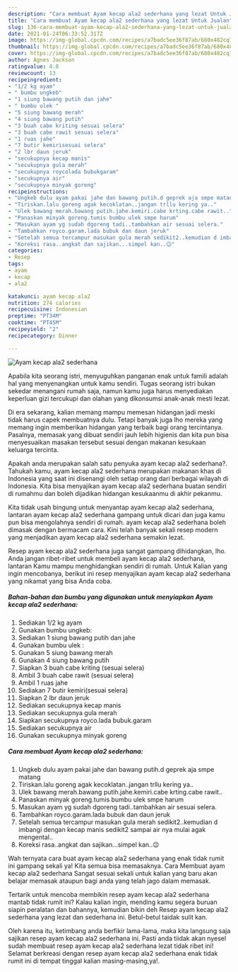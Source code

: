 ```yaml
---
description: "Cara membuat Ayam kecap ala2 sederhana yang lezat Untuk Jualan"
title: "Cara membuat Ayam kecap ala2 sederhana yang lezat Untuk Jualan"
slug: 136-cara-membuat-ayam-kecap-ala2-sederhana-yang-lezat-untuk-jualan
date: 2021-01-24T06:33:52.317Z
image: https://img-global.cpcdn.com/recipes/a7badc5ee36f87ab/680x482cq70/ayam-kecap-ala2-sederhana-foto-resep-utama.jpg
thumbnail: https://img-global.cpcdn.com/recipes/a7badc5ee36f87ab/680x482cq70/ayam-kecap-ala2-sederhana-foto-resep-utama.jpg
cover: https://img-global.cpcdn.com/recipes/a7badc5ee36f87ab/680x482cq70/ayam-kecap-ala2-sederhana-foto-resep-utama.jpg
author: Agnes Jackson
ratingvalue: 4.8
reviewcount: 13
recipeingredient:
- "1/2 kg ayam"
- " bumbu ungkeb"
- "1 siung bawang putih dan jahe"
- " bumbu ulek "
- "5 siung bawang merah"
- "4 siung bawang putih"
- "3 buah cabe kriting sesuai selera"
- "3 buah cabe rawit sesuai selera"
- "1 ruas jahe"
- "7 butir kemirisesuai selera"
- "2 lbr daun jeruk"
- "secukupnya kecap manis"
- "secukupnya gula merah"
- "secukupnya roycolada bubukgaram"
- "secukupnya air"
- "secukupnya minyak goreng"
recipeinstructions:
- "Ungkeb dulu ayam pakai jahe dan bawang putih.d geprek aja smpe matang"
- "Tiriskan.lalu goreng agak kecoklatan..jangan trllu kering ya.."
- "Ulek bawang merah.bawang putih.jahe.kemiri.cabe krting.cabe rawit.."
- "Panaskan minyak goreng.tumis bumbu ulek smpe harum"
- "Masukan ayam yg sudah dgoreng tadi..tambahkan air sesuai selera."
- "Tambahkan royco.garam.lada bubuk dan daun jeruk"
- "Setelah semua tercampur masukan gula merah sedikit2..kemudian d imbangi dengan kecap manis sedikit2 sampai air nya mulai agak mengental.."
- "Koreksi rasa..angkat dan sajikan...simpel kan..😉"
categories:
- Resep
tags:
- ayam
- kecap
- ala2

katakunci: ayam kecap ala2 
nutrition: 274 calories
recipecuisine: Indonesian
preptime: "PT34M"
cooktime: "PT45M"
recipeyield: "2"
recipecategory: Dinner

---
```



![Ayam kecap ala2 sederhana](https://img-global.cpcdn.com/recipes/a7badc5ee36f87ab/680x482cq70/ayam-kecap-ala2-sederhana-foto-resep-utama.jpg)

Apabila kita seorang istri, menyuguhkan panganan enak untuk famili adalah hal yang menyenangkan untuk kamu sendiri. Tugas seorang istri bukan sekedar menangani rumah saja, namun kamu juga harus menyediakan keperluan gizi tercukupi dan olahan yang dikonsumsi anak-anak mesti lezat.

Di era  sekarang, kalian memang mampu memesan hidangan jadi meski tidak harus capek membuatnya dulu. Tetapi banyak juga lho mereka yang memang ingin memberikan hidangan yang terbaik bagi orang tercintanya. Pasalnya, memasak yang dibuat sendiri jauh lebih higienis dan kita pun bisa menyesuaikan masakan tersebut sesuai dengan makanan kesukaan keluarga tercinta. 



Apakah anda merupakan salah satu penyuka ayam kecap ala2 sederhana?. Tahukah kamu, ayam kecap ala2 sederhana merupakan makanan khas di Indonesia yang saat ini disenangi oleh setiap orang dari berbagai wilayah di Indonesia. Kita bisa menyajikan ayam kecap ala2 sederhana buatan sendiri di rumahmu dan boleh dijadikan hidangan kesukaanmu di akhir pekanmu.

Kita tidak usah bingung untuk menyantap ayam kecap ala2 sederhana, lantaran ayam kecap ala2 sederhana gampang untuk dicari dan juga kamu pun bisa mengolahnya sendiri di rumah. ayam kecap ala2 sederhana boleh dimasak dengan bermacam cara. Kini telah banyak sekali resep modern yang menjadikan ayam kecap ala2 sederhana semakin lezat.

Resep ayam kecap ala2 sederhana juga sangat gampang dihidangkan, lho. Anda jangan ribet-ribet untuk membeli ayam kecap ala2 sederhana, lantaran Kamu mampu menghidangkan sendiri di rumah. Untuk Kalian yang ingin mencobanya, berikut ini resep menyajikan ayam kecap ala2 sederhana yang nikamat yang bisa Anda coba.

<!--inarticleads1-->

##### Bahan-bahan dan bumbu yang digunakan untuk menyiapkan Ayam kecap ala2 sederhana:

1. Sediakan 1/2 kg ayam
1. Gunakan  bumbu ungkeb:
1. Sediakan 1 siung bawang putih dan jahe
1. Gunakan  bumbu ulek :
1. Gunakan 5 siung bawang merah
1. Gunakan 4 siung bawang putih
1. Siapkan 3 buah cabe kriting (sesuai selera)
1. Ambil 3 buah cabe rawit (sesuai selera)
1. Ambil 1 ruas jahe
1. Sediakan 7 butir kemiri(sesuai selera)
1. Siapkan 2 lbr daun jeruk
1. Sediakan secukupnya kecap manis
1. Sediakan secukupnya gula merah
1. Siapkan secukupnya royco.lada bubuk.garam
1. Sediakan secukupnya air
1. Gunakan secukupnya minyak goreng




<!--inarticleads2-->

##### Cara membuat Ayam kecap ala2 sederhana:

1. Ungkeb dulu ayam pakai jahe dan bawang putih.d geprek aja smpe matang
1. Tiriskan.lalu goreng agak kecoklatan..jangan trllu kering ya..
1. Ulek bawang merah.bawang putih.jahe.kemiri.cabe krting.cabe rawit..
1. Panaskan minyak goreng.tumis bumbu ulek smpe harum
1. Masukan ayam yg sudah dgoreng tadi..tambahkan air sesuai selera.
1. Tambahkan royco.garam.lada bubuk dan daun jeruk
1. Setelah semua tercampur masukan gula merah sedikit2..kemudian d imbangi dengan kecap manis sedikit2 sampai air nya mulai agak mengental..
1. Koreksi rasa..angkat dan sajikan...simpel kan..😉




Wah ternyata cara buat ayam kecap ala2 sederhana yang enak tidak rumit ini gampang sekali ya! Kita semua bisa memasaknya. Cara Membuat ayam kecap ala2 sederhana Sangat sesuai sekali untuk kalian yang baru akan belajar memasak ataupun bagi anda yang telah jago dalam memasak.

Tertarik untuk mencoba membikin resep ayam kecap ala2 sederhana mantab tidak rumit ini? Kalau kalian ingin, mending kamu segera buruan siapin peralatan dan bahannya, kemudian bikin deh Resep ayam kecap ala2 sederhana yang lezat dan sederhana ini. Betul-betul taidak sulit kan. 

Oleh karena itu, ketimbang anda berfikir lama-lama, maka kita langsung saja sajikan resep ayam kecap ala2 sederhana ini. Pasti anda tiidak akan nyesel sudah membuat resep ayam kecap ala2 sederhana lezat tidak ribet ini! Selamat berkreasi dengan resep ayam kecap ala2 sederhana enak tidak rumit ini di tempat tinggal kalian masing-masing,ya!.

